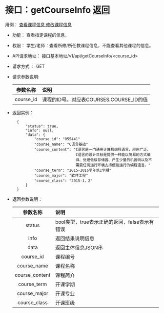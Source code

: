 # 接口：getCourseInfo  [返回](../../README.md)
用例： [查看课程信息](../用例/查看课程信息.md),[修改课程信息](../用例/修改课程信息.md)

- 功能：
    查看指定课程的信息。
    
- 权限：
    学生/老师：查看所修/所任教课程信息，不能查看其他课程的信息。    
    
- API请求地址： 
    接口基本地址/v1/api/getCourseInfo/<course_id>

- 请求方式 ：
    GET
      
- 请求参数说明:        

  |参数名称|说明|
  |:---------:|:--------------------------------------------------------|      
  |course_id|课程的ID号。对应表COURSES.COURSE_ID的值|
  
- 返回实例：

        {         
            "status": true,
            "info": null,
            "data": {
                "course_id": "055441"
                "course_name": "C语言基础"
                "course_content": "C语言是一门通用计算机编程语言，应用广泛。
                                   C语言的设计目标是提供一种能以简易的方式编
                                   译、处理低级存储器、产生少量的机器码以及不
                                   需要任何运行环境支持便能运行的编程语言。"
                "course_term": "2015-2016学年第1学期"
                "course_major": "软件工程"
                "course_class": "2015-1，2"
            }          
        }
 
- 返回参数说明：    
 
  |参数名称|说明|
  |:---------:|:--------------------------------------------------------|      
  |status|bool类型，true表示正确的返回，false表示有错误|
  |info|返回结果说明信息|
  |data|返回主体信息JSON串|
  |course_id|课程编号|
  |course_name|课程名称|  
  |course_content|课程简介|
  |course_term|开课学期|
  |course_major|开课专业|
  |course_class|开课班级|